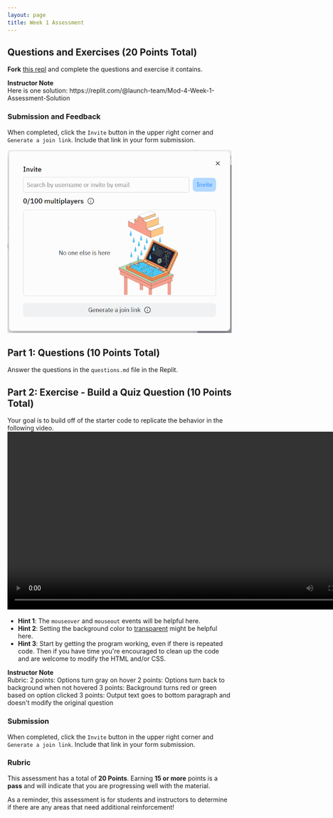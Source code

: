 ```yaml
---
layout: page
title: Week 1 Assessment
---
```


## Questions and Exercises (20 Points Total)

**Fork** [this repl](https://replit.com/@launch-team/Mod-4-Week-1-Assessment) and complete the questions and exercise it contains.  


<aside class="instructor-notes" markdown="1">
    <p><strong>Instructor Note</strong><br>Here is one solution: https://replit.com/@launch-team/Mod-4-Week-1-Assessment-Solution</p>
</aside>

### Submission and Feedback
When completed, click the `Invite` button in the upper right corner and `Generate a join link`.  Include that link in your form submission.

![](/assets/images/module1/Week1/GenerateJoinLink.png)

## Part 1: Questions (10 Points Total)

Answer the questions in the `questions.md` file in the Replit.

## Part 2: Exercise - Build a Quiz Question (10 Points Total)

Your goal is to build off of the starter code to replicate the behavior in the following video.
<video controls width="800">
    <source src="https://github.com/turingschool/launch-curriculum/assets/11747682/80e470c0-611d-4be9-aaed-f8b7f8dea095" type="video/mp4">
    Your browser does not support the video tag.
</video>

* **Hint 1**: The `mouseover` and `mouseout` events will be helpful here.
* **Hint 2**: Setting the background color to [transparent](https://developer.mozilla.org/en-US/docs/Web/CSS/background-color) might be helpful here.
* **Hint 3**: Start by getting the program working, even if there is repeated code. Then if you have time you're encouraged to clean up the code and are welcome to modify the HTML and/or CSS.

<aside class="instructor-notes" markdown="1">
    <p><strong>Instructor Note</strong><br>
    Rubric:
    2 points: Options turn gray on hover
    2 points: Options turn back to background when not hovered
    3 points: Background turns red or green based on option clicked
    3 points: Output text goes to bottom paragraph and doesn't modify the original question </p>
</aside>

### Submission
When completed, click the `Invite` button in the upper right corner and `Generate a join link`.  Include that link in your form submission.

### Rubric

This assessment has a total of **20 Points**.  Earning **15 or more** points is a **pass** and will indicate that you are progressing well with the material.

As a reminder, this assessment is for students and instructors to determine if there are any areas that need additional reinforcement!
